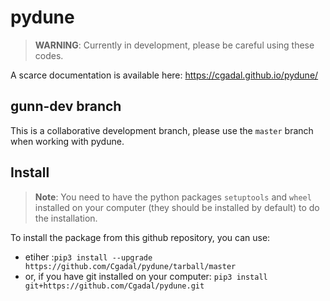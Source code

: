 # pydune

> **WARNING**: Currently in development, please be careful using these codes.

A scarce documentation is available here: https://cgadal.github.io/pydune/

## gunn-dev branch

This is a collaborative development branch, please use the `master` branch when working with pydune.

## Install

> **Note**: You need to have the python packages `setuptools` and `wheel` installed on your computer (they should be installed by default) to do the installation.

To install the package from this github repository, you can use:
  - etiher :`pip3 install --upgrade https://github.com/Cgadal/pydune/tarball/master`
  - or, if you have git installed on your computer: `pip3 install git+https://github.com/Cgadal/pydune.git`
